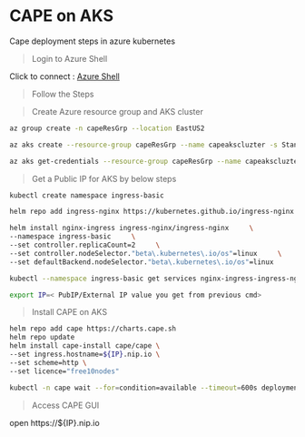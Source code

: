 # CAPE on AKS
Cape deployment steps in azure kubernetes

> Login to Azure Shell

Click to connect : [Azure Shell](https://shell.azure.com/)

> Follow the Steps 

> Create Azure resource group and AKS cluster
```bash
az group create -n capeResGrp --location EastUS2

az aks create --resource-group capeResGrp --name capeakscluzter -s Standard_B2ms --vm-set-type VirtualMachineScaleSets --node-count 1 --enable-cluster-autoscaler --min-count 1 --max-count 2

az aks get-credentials --resource-group capeResGrp --name capeakscluzter 
```

> Get a Public IP for AKS by below steps

```bash
kubectl create namespace ingress-basic

helm repo add ingress-nginx https://kubernetes.github.io/ingress-nginx

helm install nginx-ingress ingress-nginx/ingress-nginx     \
--namespace ingress-basic     \
--set controller.replicaCount=2     \
--set controller.nodeSelector."beta\.kubernetes\.io/os"=linux     \
--set defaultBackend.nodeSelector."beta\.kubernetes\.io/os"=linux

kubectl --namespace ingress-basic get services nginx-ingress-ingress-nginx-controller

export IP=< PubIP/External IP value you get from previous cmd>

```

> Install CAPE on AKS

```bash
helm repo add cape https://charts.cape.sh
helm repo update
helm install cape-install cape/cape \
--set ingress.hostname=${IP}.nip.io \
--set scheme=http \
--set licence="free10nodes"

kubectl -n cape wait --for=condition=available --timeout=600s deployment/web

```
> Access CAPE GUI

open https://${IP}.nip.io
